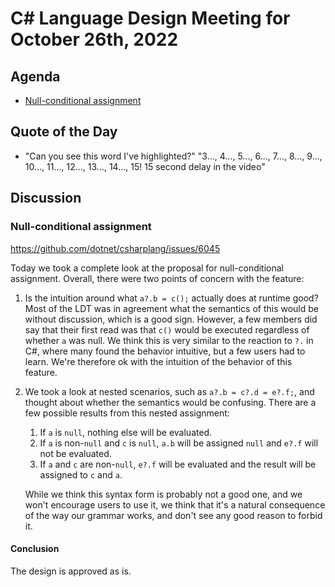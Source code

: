 # C# Language Design Meeting for October 26th, 2022

## Agenda

- [Null-conditional assignment](#null-conditional-assignment)

## Quote of the Day

- "Can you see this word I've highlighted?" "3..., 4..., 5..., 6..., 7..., 8..., 9..., 10..., 11..., 12..., 13..., 14..., 15! 15 second delay in the video"

## Discussion

### Null-conditional assignment

https://github.com/dotnet/csharplang/issues/6045

Today we took a complete look at the proposal for null-conditional assignment. Overall, there were two points of concern with the feature:

1. Is the intuition around what `a?.b = c();` actually does at runtime good? Most of the LDT was in agreement what the semantics of this would be without
   discussion, which is a good sign. However, a few members did say that their first read was that `c()` would be executed regardless of whether `a` was null.
   We think this is very similar to the reaction to `?.` in C#, where many found the behavior intuitive, but a few users had to learn. We're therefore ok with
   the intuition of the behavior of this feature.
2. We took a look at nested scenarios, such as `a?.b = c?.d = e?.f;`, and thought about whether the semantics would be confusing. There are a few possible
   results from this nested assignment:
    1. If `a` is `null`, nothing else will be evaluated.
    2. If `a` is non-`null` and `c` is `null`, `a.b` will be assigned `null` and `e?.f` will not be evaluated.
    3. If `a` and `c` are non-`null`, `e?.f` will be evaluated and the result will be assigned to `c` and `a`.

   While we think this syntax form is probably not a good one, and we won't encourage users to use it, we think that it's a natural consequence of the way our
   grammar works, and don't see any good reason to forbid it.

#### Conclusion

The design is approved as is.

